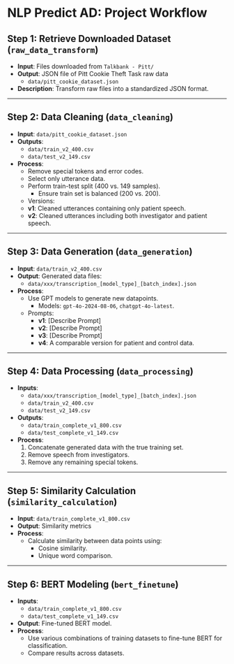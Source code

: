# NLP Predict AD: Project Workflow

## Step 1: Retrieve Downloaded Dataset (`raw_data_transform`)
- **Input**: Files downloaded from `Talkbank - Pitt/`
- **Output**: JSON file of Pitt Cookie Theft Task raw data 
  - `data/pitt_cookie_dataset.json`
- **Description**: Transform raw files into a standardized JSON format.

---

## Step 2: Data Cleaning (`data_cleaning`)
- **Input**: `data/pitt_cookie_dataset.json`
- **Outputs**: 
  - `data/train_v2_400.csv`
  - `data/test_v2_149.csv`
- **Process**:
  - Remove special tokens and error codes.
  - Select only utterance data.
  - Perform train-test split (400 vs. 149 samples).
     - Ensure train set is balanced (200 vs. 200).
  - Versions:
  - **v1**: Cleaned utterances containing only patient speech.
  - **v2**: Cleaned utterances including both investigator and patient speech.

---

## Step 3: Data Generation (`data_generation`)
- **Input**: `data/train_v2_400.csv`
- **Output**: Generated data files:
  - `data/xxx/transcription_[model_type]_[batch_index].json`
- **Process**:
  - Use GPT models to generate new datapoints.
    - Models: `gpt-4o-2024-08-06`, `chatgpt-4o-latest`.
  - Prompts:
    - **v1**: [Describe Prompt]
    - **v2**: [Describe Prompt]
    - **v3**: [Describe Prompt]
    - **v4**: A comparable version for patient and control data.

---

## Step 4: Data Processing (`data_processing`)
- **Inputs**: 
  - `data/xxx/transcription_[model_type]_[batch_index].json`
  - `data/train_v2_400.csv`
  - `data/test_v2_149.csv`
- **Outputs**: 
  - `data/train_complete_v1_800.csv`
  - `data/test_complete_v1_149.csv`
- **Process**:
  1. Concatenate generated data with the true training set.
  2. Remove speech from investigators.
  3. Remove any remaining special tokens.

---

## Step 5: Similarity Calculation (`similarity_calculation`)
- **Input**: `data/train_complete_v1_800.csv`
- **Output**: Similarity metrics
- **Process**:
  - Calculate similarity between data points using:
    - Cosine similarity.
    - Unique word comparison.

---

## Step 6: BERT Modeling (`bert_finetune`)
- **Inputs**:
  - `data/train_complete_v1_800.csv`
  - `data/test_complete_v1_149.csv`
- **Output**: Fine-tuned BERT model.
- **Process**:
  - Use various combinations of training datasets to fine-tune BERT for classification.
  - Compare results across datasets.
